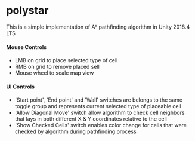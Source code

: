 # polystar
This is a simple implementation of A* pathfinding algorithm in Unity 2018.4 LTS


#### Mouse Controls

* LMB on grid to place selected type of cell
* RMB on grid to remove placed sell
* Mouse wheel to scale map view

#### UI Controls

* 'Start point', 'End point' and 'Wall' switches are belongs to the same toggle group and represents current selected type of placeable cell
* 'Allow Diagonal Move' switch allow algorithm to check cell neighbors that lays in both different X & Y coordinates relative to the cell
* 'Show Checked Cells' switch enables color change for cells that were checked by algorithm during pathfinding process
